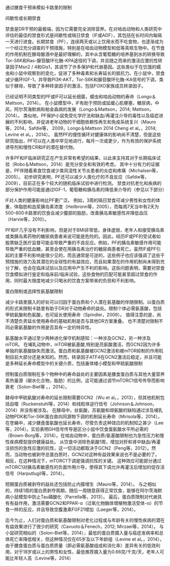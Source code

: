 通过膳食干预来模拟卡路里的限制

间歇性或长期禁食

禁食是DR干预的最极端，因为它需要完全消除营养。在对啮齿动物和人类研究中评估的最佳的禁食形式是间歇性或隔日禁食（IF或ADF），其包括在长时间内每隔一天进行进食。长期禁食（PF），连续两天或以上饮用水而不吃食物，也逐渐成为一个经过充分调查的干预措施，特别是在啮齿动物模型和低等真核生物中。在节食的作用机制在酵母酿酒中是最好理解的，其中从含葡萄糖的培养基到水的转换导致Tor-S6K和Ras-腺苷酸环化酶-KPA途径的下调，并且随之而来的激活应激抗性转录因子Msn2 / 4和Gis1，其调节了许多保护和代谢基因。这些类似于在饥饿的蠕虫和小鼠中观察到的变化，促进了多种毒素和长寿延长的抵抗力。在小鼠中，禁食减少循环IGF-1，并导致PI3K-AKT，Tor-S6K和腺苷酸环化酶-KA信号的下调，类似于酵母，导致了多种转录因子的激活，包括FOXO家族成员转录因子。

已经证明不同类型的PF或IF可以延长细菌，蠕虫和啮齿动物的寿命（Longo＆Mattson，2014）。 在小鼠模型中，IF有助于预防或延缓心肌梗塞，糖尿病，中风，阿尔茨海默病和帕金森病的发展（Longo＆Mattson，2014; Mattson，2014）。 类似地，PF保护小鼠免受化学疗法和缺血/再灌注介导的毒性以及癌症进展的不利影响，并促进老年动物的干细胞依赖性再生和免疫系统复兴（Mauro等，2014，Safdie等， 2009，Longo＆Mattson 2014 Cheng et al。，2014; Levine et al。，2014）。 虽然PF的慢性循环对健康体的影响尚不清楚，但是这些研究指出，PF可以在人类中罕见地进行，每月一次或更少，作为有效的保护系统诱导剂和慢性CR和IF的潜在替代物。

许多PF和IF临床研究正在产生非常有希望的结果，以此来支持其对于长期临床试验（Robo＆Mattson，2014）是充分安全和有效的考虑。 其中十分有力的证据是，PF伴随着素食饮食减少类风湿性关节炎患者的炎症和疼痛（Michalsen等，2005）。 初步研究表明，PF还可以减少人类化疗的不良反应（Safdie等，2009），目前正在多个较大的随机临床试验中进行检测。 禁食对抗老化和疾病的部分保护作用可能是通过IGF-1，葡萄糖和胰岛素的降低来介导的（参见以下部分）

IF对人类的健康影响比PF更广泛。 例如，3周的隔日禁食可减少男性和女性的体重，体脂肪和血浆胰岛素浓度（Heilbronn等，2005），而每周7天当中有2天为500-600卡路里的饮食会减少腹部的脂肪，改善胰岛素敏感性并降低血压（Harvie等，2010）。

PF和IF几乎没有不利影响，但是对于BMI非常低，身体虚弱，老年人和接受胰岛素或类胰岛素药物的糖尿病患者来说可能是危险的。因此，经历IF或PF的受试者如股票缺乏医疗监督可能会导致严重的不良反应。例如，PF的胰岛素敏感作用可能导致严重的低血糖，甚至会使在用胰岛素治疗的糖尿病患者死亡。虽然IF或PF引起的主要不利影响是很少见的，而且通常是可逆的，这些例子也应该强调了这些干预措施的效力及其潜在的全球性的有益效应，而且如果潜在的作用机制尚未得到充分了解，也会在临床试验以及应用中产生不利的影响。这些问题表明，需要对禁食饮食模拟进行鉴定和临床前/临床试验，这些食物的匹配可能甚至超过禁食的作用，同时最大限度地减少只喝水的饮食方案带来的负担和不利影响。

 

 

 

 

 

蛋白限制或选择性氨基酸限制

减少卡路里摄入的好处可以归因于蛋白质和个人潜在氨基酸的伴随限制。以蛋白质的形式来限制卡路里有助于DR对于动物寿命的益处。限制个体必需氨基酸，包括甲硫氨酸和色氨酸，也可延长使用寿命（Spindler，2009）。 值得注意的是，尚不清楚负责延长使用寿命的基础机制是否与其他DR方案重叠。 也不清楚对限制不同必需氨基酸的作用是否具有一定的特异性。

氨基酸水平通过至少两种进化保守机制感知：一种涉及GCN2，另一种涉及mTOR。 在哺乳动物中，mTOR被氨基酸,特别是亮氨酸激活，而GCN2因为许多单独的氨基酸缺失而激活。蛋白质和氨基酸被GCN2激活和被mTOR抑制的作用机制目前大部分还是未知的。然而，转录因子ATF4在GCN2激活后稳定，并且可能是多种延长寿命模型中的关键介质，包括垂体矮小模型和甲硫氨酸限制

控制蛋白质限制在多个物种中的寿命益处的主要因素是膳食蛋白质与其他大量营养素热量源（碳水化合物，脂肪）的比例，这可能通过调节mTORC1信号传导而影响衰老（Solon-Biet等 。，2014）。

酵母中甲硫氨酸对寿命的延长限制需要GCN2（Wu et al。，2013），但其他机制包括自噬（Ruckenstuhl等，2014）和线粒体逆行信号（Johnson＆Johnson，2014）并没有被涉及。 在酵母中，丝氨酸，苏氨酸和缬氨酸的缺陷通过涉及哺乳动物PDK和Tor-S6K蛋白直向同源物下调的机制延长寿命（Mirisola等，2014）。在苍蝇中，减少膳食蛋氨酸也延长寿命，尽管负责这种效应的机制知之甚少（Lee等，2014）。实验表明GH信号传导是区分小鼠中饮食蛋氨酸水平所必需的（Brown-Borg等，2014）。在啮齿动物中，蛋白质/氨基酸限制也为急性压力和慢性疾病模型提供健康益处。 从饮食中消除色氨酸1周，增加对肝和肾中缺血/再灌注损伤的急性应激的抗性，这一切活动都取决于GCN2（Peng等，2012）。然而，当动物也被剥夺总蛋白质时，GCN2对这种有益效果来说也不是必要的了。 相反，在这种情况下，mTORC1下调是强调抗性的关键。 这种效应可能部分通过mTORC1对胰岛素敏感性的负面作用介导，使得其下调允许再灌注后增加的促存活信号（Harputlugil等，2014）。

短期蛋白质被剥夺的益处还包括防止内膜增生（Mauro等，2014）。 与之相似的，持续1周的蛋白质剥夺周期，随后一周随意获得正常饮食，能够在阿尔茨海默病小鼠模型中防止Tau磷酸化（Parrella等，2013）。 最后，蛋白质限制对代谢具有有益作用，激活需要GCN2和PPAR-α（过氧化物酶体增殖物激活受体-α）的节食一样的反应，并且导致空腹激素FGF21增加（Laeger等，2014）。

迄今为止，人们对蛋白质和氨基酸限制对老化过程或与年龄有关的慢性疾病的潜在有益效果进行了很少的研究（Cavuoto＆Fenech，2012; Mirzaei等，2014）。 与小鼠研究相似的（Solon-Biet等，2014），最低的蛋白质摄入量与癌症发病率和总体死亡率降低相关，但这种情况仅在65岁及以下年龄组（Levine et al。，2014）。 由于膳食蛋白质与蛋白质质量（即必需氨基酸组成和消化率）差异有关的低效利用，对于18岁或以上的男性和女性，最低推荐摄入量为0.66克/千克/天，老年人可能比年轻人高（Levine等，2014）
